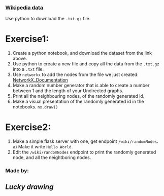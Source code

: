 ### [Wikipedia data](https://snap.stanford.edu/data/wiki-Vote.html)  
Use python to download the `.txt.gz` file.  

# Exercise1:  
1)	Create a python notebook, and download the dataset from the link above.  
2)	Use python to create a new file and copy all the data from the `.txt.gz` into a `.txt` file.  
3)  Use `networkx` to add the nodes from the file we just created: [NetworkX_Documentation](https://networkx.org/documentation/stable/reference/classes/graph.html)  
4)  Make a random number generator that is able to create a number between 1 and the length of your Undirected graphs.  
5)  Print all the neighbouring nodes, of the randomly generated id.  
6)  Make a visual presentation of the randomly generated id in the notebooks. `nx.draw()`

# Exercise2:
1)  Make a simple flask server with one, get endpoint `/wiki/randomNodes`.  
    a) Make it write `Hello World`.  
2)	Edit the `/wiki/randomNodes` endpoint to print the randomly generated node, and all the neightboring nodes.  

### Made by:  
## *Lucky drawing*  
